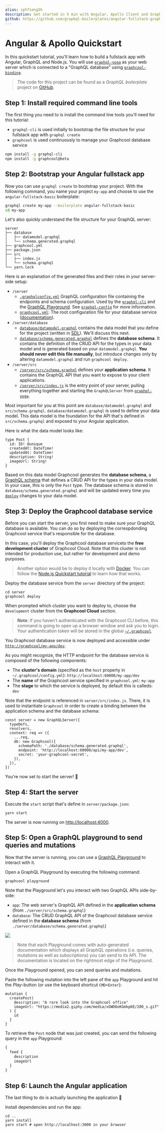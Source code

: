 ```yaml
---
alias: iph7ieng5h
description: Get started in 5 min with Angular, Apollo Client and GraphQL and learn how to build a simple Instagram clone.
github: https://github.com/graphql-boilerplates/angular-fullstack-graphql/tree/master/basic
---
```


# Angular & Apollo Quickstart

In this quickstart tutorial, you'll learn how to build a fullstack app with Angular, GraphQL and Node.js. You will use [`graphql-yoga`](https://github.com/graphcool/graphql-yoga/) as your web server which is connected to a "GraphQL database" using [`graphcool-binding`](https://github.com/graphcool/graphcool-binding).

> The code for this project can be found as a _GraphQL boilerplate_ project on [GitHub](https://github.com/graphql-boilerplates/angular-fullstack-graphql/tree/master/basic).

## Step 1: Install required command line tools

The first thing you need to is install the command line tools you'll need for this tutorial:

- `graphql-cli` is used initially to bootstrap the file structure for your fullstack app with `graphql create`
- `graphcool` is used continuously to manage your Graphcool database service

<Instruction>

```sh
npm install -g graphql-cli
npm install -g graphcool@beta
```

</Instruction>

## Step 2: Bootstrap your Angular fullstack app

<Instruction>

Now you can use `graphql create` to bootstrap your project. With the following command, you name your project `my-app` and choose to use the `angular-fullstack-basic` boilerplate:

```sh
graphql create my-app --boilerplate angular-fullstack-basic
cd my-app
```

Let's also quickly understand the file structure for your GraphQL server:

```
server
├── database
│   ├── datamodel.graphql
│   └── schema.generated.graphql
├── graphcool.yml
├── package.json
├── src
│   ├── index.js
│   └── schema.graphql
└── yarn.lock
```

Here is an explanation of the generated files and their roles in your server-side setup:

- `/server`
  - [`.graphqlconfig.yml`](https://github.com/graphql-boilerplates/node-graphql-server/tree/master/basic/.graphqlconfig.yml) GraphQL configuration file containing the endpoints and schema configuration. Used by the [`graphql-cli`](https://github.com/graphcool/graphql-cli) and the [GraphQL Playground](https://github.com/graphcool/graphql-playground). See [`graphql-config`](https://github.com/graphcool/graphql-config) for more information.
  - [`graphcool.yml`](https://github.com/graphql-boilerplates/node-graphql-server/tree/master/basic/graphcool.yml): The root configuration file for your database service ([documentation](https://www.graph.cool/docs/1.0/reference/graphcool.yml/overview-and-example-foatho8aip)).
- `/server/database`
  - [`database/datamodel.graphql`](https://github.com/graphql-boilerplates/node-graphql-server/tree/master/basic/database/datamodel.graphql) contains the data model that you define for the project (written in [SDL](https://blog.graph.cool/graphql-sdl-schema-definition-language-6755bcb9ce51)). We'll discuss this next.
  - [`database/schema.generated.graphql`](https://github.com/graphql-boilerplates/node-graphql-server/tree/master/basic/database/schema.generated.graphql) defines the **database schema**. It contains the definition of the CRUD API for the types in your data model and is generated based on your `datamodel.graphql`. **You should never edit this file manually**, but introduce changes only by altering `datamodel.graphql` and run `graphcool deploy`.
- `/server/src`
  - [`/server/src/schema.graphql`](https://github.com/graphql-boilerplates/node-graphql-server/tree/master/basic/src/schema.graphql) defines your **application schema**. It contains the GraphQL API that you want to expose to your client applications.
  - [`/server/src/index.js`](https://github.com/graphql-boilerplates/node-graphql-server/tree/master/basic/src/index.js) is the entry point of your server, pulling everything together and starting the `GraphQLServer` from [`graphql-yoga`](https://github.com/graphcool/graphql-yoga).

Most important for you at this point are `database/datamodel.graphql` and `src/schema.graphql`. `database/datamodel.graphql` is used to define your data model. This data model is the foundation for the API that's defined in `src/schema.graphql` and exposed to your Angular application.

Here is what the data model looks like:

```graphql(path="server/database/datamodel.graphql")
type Post {
  id: ID! @unique
  createdAt: DateTime!
  updatedAt: DateTime!
  description: String!
  imageUrl: String!
}
```

Based on this data model Graphcool generates the **database schema**, a [GraphQL schema](https://blog.graph.cool/graphql-server-basics-the-schema-ac5e2950214e) that defines a CRUD API for the types in your data model. In your case, this is only the `Post` type. The database schema is stored in `database/schema.generated.graphql` and will be updated every time you [`deploy`](!alias-kee1iedaov) changes to your data model.

## Step 3: Deploy the Graphcool database service

Before you can start the server, you first need to make sure your GraphQL database is available. You can do so by deploying the correspdonding Graphcool service that's responsible for the database.

In this case, you'll deploy the Graphcool database serviceto the **free development cluster** of Graphcool Cloud. Note that this cluster is not intended for production use, but rather for development and demo purposes.

> Another option would be to deploy it locally with [Docker](https://www.docker.com/). You can follow the [Node.js Quickstart tutorial](!alias-phe8vai1oo) to learn how that works.

<Instruction>

Deploy the database service from the `server` directory of the project:

```bash(path="")
cd server
graphcool deploy
```

</Instruction>

<Instruction>

When prompted which cluster you want to deploy to, choose the `development` cluster from the **Graphcool Cloud** section.

</Instruction>

> **Note**: If you haven't authenticated with the Graphcool CLI before, this command is going to open up a browser window and ask you to login. Your authentication token will be stored in the global [`~/.graphcool`](!alias-zoug8seen4).

You Graphcool database service is now deployed and accessible under [`http://graphcool/my-app/dev`](http://graphcool/my-app/dev).

As you might recognize, the HTTP endpoint for the database service is composed of the following components:

- The **cluster's domain** (specified as the `host` property in `~/.graphcool/config.yml`): `http://localhost:60000/my-app/dev`
- The **name** of the Graphcool service specified in `graphcool.yml`: `my-app`
- The **stage** to which the service is deployed, by default this is calleds: `dev`

Note that the endpoint is referenced in `server/src/index.js`. There, it is used to instantiate `Graphcool` in order to create a binding between the application schema and the database schema:

```js(path="src/index.js"&nocopy)
const server = new GraphQLServer({
  typeDefs,
  resolvers,
  context: req => ({
    ...req,
    db: new Graphcool({
      schemaPath: './database/schema.generated.graphql',
      endpoint: 'http://localhost:60000/api/my-app/dev',
      secret: 'your-graphcool-secret',
    }),
  }),
})
```

You're now set to start the server! 🚀

## Step 4: Start the server

<Instruction>

Execute the `start` script that's define in `server/package.json`:

```bash(path="server")
yarn start
```

</Instruction>

The server is now running on [http://localhost:4000](http://localhost:4000).

## Step 5: Open a GraphQL playground to send queries and mutations

Now that the server is running, you can use a [GraphQL Playground](https://github.com/graphcool/graphql-playground) to interact with it.

<Instruction>

Open a GraphQL Playground by executing the following command:

```bash(path="server")
graphcool playground
```

</Instruction>

Note that the Playground let's you interact with two GraphQL APIs side-by-side:

- `app`: The web server's GraphQL API defined in the **application schema** (from `./server/src/schema.graphql`)
- `database`: The CRUD GraphQL API of the Graphcool database service defined in the **database schema** (from `./server/database/schema.generated.graphql`)

![](https://imgur.com/z7MWZA8.png)

> Note that each Playground comes with auto-generated documentation which displays all GraphQL operations (i.e. queries, mutations as well as subscriptions) you can send to its API. The documentation is located on the rightmost edge of the Playground.

Once the Playground opened, you can send queries and mutations.

<Instruction>

Paste the following mutation into the left pane of the `app` Playground and hit the _Play_-button (or use the keyboard shortcut `CMD+Enter`):

```grahpql
mutation {
  createPost(
    description: "A rare look into the Graphcool office"
    imageUrl: "https://media2.giphy.com/media/xGWD6oKGmkp6E/200_s.gif"
  ) {
    id
  }
}
```

</Instruction>

<Instruction>

To retrieve the `Post` node that was just created, you can send the following query in the `app` Playground:

```graphql
{
  feed {
    description
    imageUrl
  }
}
```

</Instruction>

<!-- TODO: what is this? should remove?
![](https://imgur.com/w95UEi9.gif)
-->

## Step 6: Launch the Angular application

The last thing to do is actually launching the application 🚀

<Instruction>

Install dependencies and run the app:

```sh(path="server")
cd ..
yarn install
yarn start # open http://localhost:3000 in your browser
```

</Instruction>
